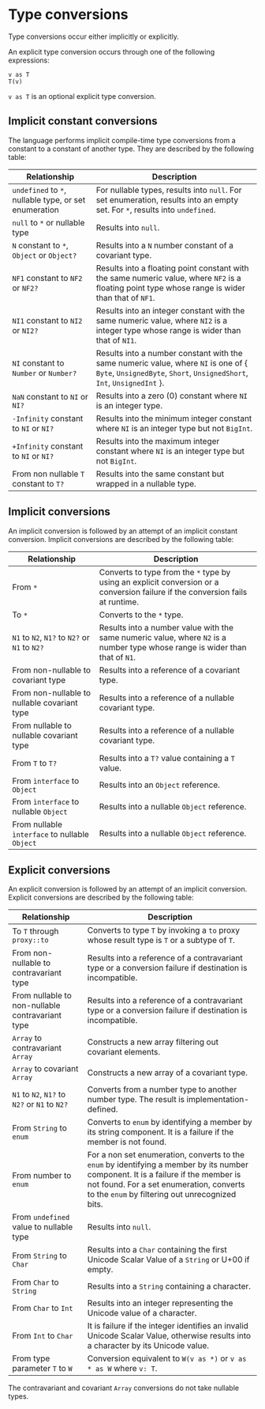 # Type conversions

Type conversions occur either implicitly or explicitly.

An explicit type conversion occurs through one of the following expressions:

```
v as T
T(v)
```

`v as T` is an optional explicit type conversion.

## Implicit constant conversions

The language performs implicit compile-time type conversions from a constant to a constant of another type. They are described by the following table:

| Relationship | Description |
| ------------ | ----------- |
| `undefined` to `*`, nullable type, or set enumeration | For nullable types, results into `null`. For set enumeration, results into an empty set. For `*`, results into `undefined`. |
| `null` to `*` or nullable type | Results into `null`. |
| `N` constant to `*`, `Object` or `Object?` | Results into a `N` number constant of a covariant type. |
| `NF1` constant to `NF2` or `NF2?` | Results into a floating point constant with the same numeric value, where `NF2` is a floating point type whose range is wider than that of `NF1`. |
| `NI1` constant to `NI2` or `NI2?` | Results into an integer constant with the same numeric value, where `NI2` is a integer type whose range is wider than that of `NI1`. |
| `NI` constant to `Number` or `Number?` | Results into a number constant with the same numeric value, where `NI` is one of \{ `Byte`, `UnsignedByte`, `Short`, `UnsignedShort`, `Int`, `UnsignedInt` \}. |
| `NaN` constant to `NI` or `NI?` | Results into a zero (0) constant where `NI` is an integer type. |
| `-Infinity` constant to `NI` or `NI?` | Results into the minimum integer constant where `NI` is an integer type but not `BigInt`. |
| `+Infinity` constant to `NI` or `NI?` | Results into the maximum integer constant where `NI` is an integer type but not `BigInt`. |
| From non nullable `T` constant to `T?` | Results into the same constant but wrapped in a nullable type. |

## Implicit conversions

An implicit conversion is followed by an attempt of an implicit constant conversion. Implicit conversions are described by the following table:

| Relationship | Description |
| ------------ | ----------- |
| From `*` | Converts to type from the `*` type by using an explicit conversion or a conversion failure if the conversion fails at runtime. |
| To `*` | Converts to the `*` type. |
| `N1` to `N2`, `N1?` to `N2?` or `N1` to `N2?` | Results into a number value with the same numeric value, where `N2` is a number type whose range is wider than that of `N1`. |
| From non-nullable to covariant type | Results into a reference of a covariant type. |
| From non-nullable to nullable covariant type | Results into a reference of a nullable covariant type. |
| From nullable to nullable covariant type | Results into a reference of a nullable covariant type. |
| From `T` to `T?` | Results into a `T?` value containing a `T` value. |
| From `ìnterface` to `Object` | Results into an `Object` reference. |
| From `ìnterface` to nullable `Object` | Results into a nullable `Object` reference. |
| From nullable `ìnterface` to nullable `Object` | Results into a nullable `Object` reference. |

## Explicit conversions

An explicit conversion is followed by an attempt of an implicit conversion. Explicit conversions are described by the following table:

| Relationship | Description |
| ------------ | ----------- |
| To `T` through `proxy::to` | Converts to type `T` by invoking a `to` proxy whose result type is `T` or a subtype of `T`. |
| From non-nullable to contravariant type | Results into a reference of a contravariant type or a conversion failure if destination is incompatible. |
| From nullable to non-nullable contravariant type | Results into a reference of a contravariant type or a conversion failure if destination is incompatible. |
| `Array` to contravariant `Array` | Constructs a new array filtering out covariant elements. |
| `Array` to covariant `Array` | Constructs a new array of a covariant type. |
| `N1` to `N2`, `N1?` to `N2?` or `N1` to `N2?` | Converts from a number type to another number type. The result is implementation-defined. |
| From `String` to `enum` | Converts to `enum` by identifying a member by its string component. It is a failure if the member is not found. |
| From number to `enum` | For a non set enumeration, converts to the `enum` by identifying a member by its number component. It is a failure if the member is not found. For a set enumeration, converts to the `enum` by filtering out unrecognized bits. |
| From `undefined` value to nullable type | Results into `null`. |
| From `String` to `Char` | Results into a `Char` containing the first Unicode Scalar Value of a `String` or U+00 if empty. |
| From `Char` to `String` | Results into a `String` containing a character. |
| From `Char` to `Int` | Results into an integer representing the Unicode value of a character. |
| From `Int` to `Char` | It is failure if the integer identifies an invalid Unicode Scalar Value, otherwise results into a character by its Unicode value. |
| From type parameter `T` to `W` | Conversion equivalent to `W(v as *)` or `v as * as W` where `v: T`. |

The contravariant and covariant `Array` conversions do not take nullable types.